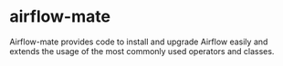 # airflow-mate
Airflow-mate provides code to install and upgrade Airflow easily and extends the usage of the most commonly used operators and classes.
